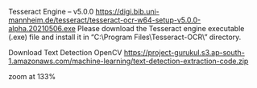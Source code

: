 Tesseract Engine – v5.0.0
https://digi.bib.uni-mannheim.de/tesseract/tesseract-ocr-w64-setup-v5.0.0-alpha.20210506.exe
Please download the Tesseract engine executable (.exe) file and install it in “C:\Program Files\Tesseract-OCR\” directory.

Download Text Detection OpenCV
https://project-gurukul.s3.ap-south-1.amazonaws.com/machine-learning/text-detection-extraction-code.zip


zoom at 133%